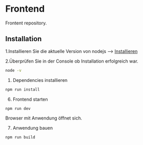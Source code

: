 # Frontend

Frontent repository.


## Installation

1.Installieren Sie die aktuelle Version von nodejs --> [Installieren](https://nodejs.org/en/download/)

2.Überprüfen Sie in der Console ob Installation erfolgreich war.

```bash
node -v
```

1. Dependencies installieren

```bash
npm run install
```

6. Frontend starten

```bash
npm run dev
```

Browser mit Anwendung öffnet sich.

7. Anwendung bauen

```bash
npm run build
```

